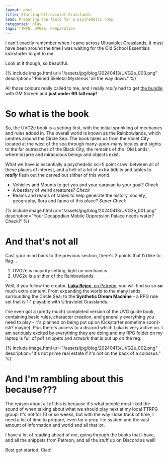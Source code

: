 ```yaml
---
layout: post
title: Starting Ultraviolet Grasslands
lead: Preparing the field for a psychodelic romp
categories: play
tags: TTRPG, UVG2e, Preparation
---
```


I can't exactly remember when I came across [Ultraviolet Grasslands](https://wizardthieffighter.itch.io/uvg-2e), it must have been around the time I was waiting for the Old School Essentials kickstarter to get to me. 

Look at it though, so beautiful. 

{% include image.html url="/assets/jpg/blog/20240413/UVG2e_003.png" description="'Reined Skeletal Mysterios' all the way down." %}

All those colours really called to me, and I really _really_ had to get [the bundle](https://www.exaltedfuneral.com/products/uvg-2e-bundle) with GM Screen and **just under 6ft tall map!**

# So what is the book

So, the UVG2e book is a setting first, with the initial sprinkling of mechanics and rules added in. The overall world is known as the Rainbowlands, which centres around the Circle Sea. The book takes us from the Violet City located at the west of the sea through many-upon-many locales and sights to the far outreaches of the Black City, the remains of the 'Old Lands', where bizarre and miraculous beings and objects exist.

What we have is essentially a psychedelic sci-fi point crawl between all of these places of interest, and a hell of a lot of extra tidbits and tables to _**really**_ flesh out the carved out slither of this world.

- Vehicles and Mounts to get you and your caravan to your goal? _Check_
- A bestiary of weird creatures? _Check_
- Reams and reams of tables to help generate the history, society, geography, flora and fauna of this place? _Super Check_

{% include image.html url="/assets/jpg/blog/20240413/UVG2e_001.png" description="Your Decapodian Mobile Oppression Palace needs water? Check!" %}

# And that's not all

Cast your mind back to the previous section, there's 2 points that I'd like to flag...

1. UVG2e is majority setting, light on mechanics.
2. UVG2e is a slither of the Rainbowlands.

Well, if you follow the creator, [**Luka Rejec**, on Patreon](https://patreon.com/wizardthieffighter?utm_medium=clipboard_copy&utm_source=copyLink&utm_campaign=creatorshare_fan&utm_content=join_link), you will find so _so **so**_ much extra content. From expanding the world to the many lands surrounding the Circle Sea; to the **Synthetic Dream Machine** - a RPG rule set that is 1:1 playable with Ultraviolet Grasslands. 

I've even got a (pretty much) completed version of the UVG guide book, containing basic rules, character creation, and generally everything you need to play - it's planned on being put up on Kickstarter sometime soon(-ish? maybe). Plus there's access to a discord which Luka is very active on. I am seriously excited by everything they are doing and my RPG folder on my laptop is full of pdf snippets and artwork that is put up on the reg.

{% include image.html url="/assets/jpg/blog/20240413/UVG2e_002.png" description="It's not prime real estate if it's not on the back of a colossus." %}

# And I'm rambling about this because???

The reason about all of this is because it's what people most liked the sound of when talking about what we should play next at my local TTRPG group. It's not for 10 or so weeks, but with the way I lose track of time, I need a lot of time to prepare, even for a prep-lite system and the vast amount of information and world and all that lot.

I have a lot of reading ahead of me, going through the books that I have, and all the snippets from Patreon, and all the stuff up on Discord as well!

Best get started, Ciao!